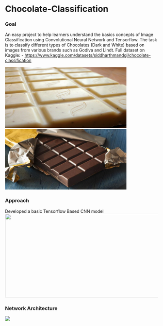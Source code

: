 # Chocolate-Classification

### Goal
An easy project to help learners understand the basics concepts of Image Classification using Convolutional Neural Network and Tensorflow. The task is to classify different types of Chocolates (Dark and White) based on images from various brands such as Godiva and Lindt. Full dataset on Kaggle: -
https://www.kaggle.com/datasets/siddharthmandgi/chocolate-classification


<p float = "left">
<img src = "https://github.com/siddh30/Chocolate-Classification/blob/main/Image_1.jpeg" height="200" width ="400">


<img src = "https://github.com/siddh30/Chocolate-Classification/blob/main/Image_139.jpeg" height="200" width ="400">
</p>

### Approach
Developed a basic Tensorflow Based CNN model
<img src = "https://www.mdpi.com/entropy/entropy-19-00242/article_deploy/html/images/entropy-19-00242-g001.png" height ="275" width ="800">


### Network Architecture 
<img src = "https://www.kaggleusercontent.com/kf/100017472/eyJhbGciOiJkaXIiLCJlbmMiOiJBMTI4Q0JDLUhTMjU2In0..aFdIG4WWnwRYQqx7EHs9dg.erB689fgeJ81V-PRwJoVLYGyEkf2FpHbHLNp9KI_Lg9dFGBv1jQym1u7zvziu5oesvhmrZWUaxegcaK1NgXe0SZf_TpbW-fxtYQrgCFdExglOmuKDLYkDlL_so5GZcoE9ps5Z9-NT_05F4I1se83nLK2Hg6IX_bGFNl5lwiTnOAlKvANHOBw-0e0w0Y0yv4EhegVCpayOup70BPqHOr6vzazmNu8ip9TNP9xCeVBr-KLin892qn3UscOh4HOIp-mjKBD_n81GiWucWMj3b1VYMGPBkL7FEF2eqFoSl0GSB9A6gdKYKlTz6Kwqnvaq9XFnfrzfPoSQ-rQcHrwx3TiHSPTl4MChCf25aoRjXz40474RN0FK49yO74v692xaqmCIPExH1Q3UZxV_9DxWCzCzR7sDjaFeGajQn-sQOAuygrtHAmTfErQ2L5xArGiIT8wCeNH-yHtsNCV1kQyMr5gg6FoXQx1yEgC83WleyhT9xePJDLbtP02Fmh1_owb05exel8uxNNNcn5A7bifx6MkQI_PQzvV26bHCEax728dl4SdBlI_bGwKK4o7ciek6XwFI9LojY-IKufJdjA9rtWYqAeDNoARNAVI27ThqTqGNwPnctJ8iQXCxqOiD2Os-Aji0UT9cjd1VlkYr-Q7NbthHnvs1SCjxCbxOhPa02cbiodfMbXc_Eyley5qfMfJl3P5ixymX0pZ-nUAKM87wx8C6g.FlTBgNWTFrjAWxPbK3ldyg/__results___files/__results___23_0.png" height = "1000">
